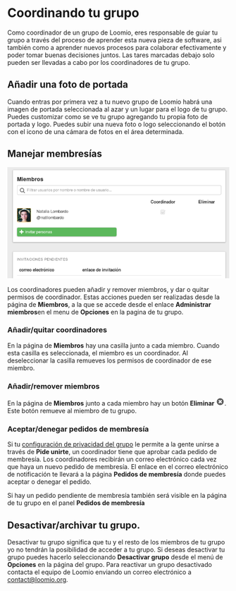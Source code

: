 # Coordinando tu grupo

Como coordinador de un grupo de Loomio, eres responsable de guiar tu grupo a través del proceso de aprender esta nueva pieza de software, asi también como a aprender nuevos procesos para colaborar efectivamente y poder tomar buenas decisiones juntos. Las tares marcadas debajo solo pueden ser llevadas a cabo por los coordinadores de tu grupo.

## Añadir una foto de portada

Cuando entras por primera vez a tu nuevo grupo de Loomio habrá una imagen de portada seleccionada al azar y un lugar para el logo de tu grupo. Puedes customizar como se ve tu grupo agregando tu propia foto de portada y logo. Puedes subir una nueva foto o logo seleccionando el botón con el icono de una cámara de fotos en el área determinada.

## Manejar membresías

<img class="screenshot" alt="página de miembros" src="members_page.png" />

Los coordinadores pueden añadir y remover miembros, y dar o quitar permisos de coordinador. Estas acciones pueden ser realizadas desde la página de **Miembros**, a la que se accede desde el enlace **Administrar miembros**en el menu de **Opciones** en la pagina de tu grupo.

### Añadir/quitar coordinadores

En la página de **Miembros** hay una casilla junto a cada miembro. Cuando esta casilla es seleccionada, el miembro es un coordinador. Al deseleccionar la casilla remueves los permisos de coordinador de ese miembro.

### Añadir/remover miembros

En la página de **Miembros** junto a cada miembro hay un botón **Eliminar** ![Remove member button](remove_button.png). Este botón remueve al miembro de tu grupo.

### Aceptar/denegar pedidos de membresía

Si tu [configuración de privacidad del grupo](group_settings.html#group-privacy "va a la sección configuración grupal de este manual") le permite a la gente unirse a través de **Pide unirte**, un coordinador tiene que aprobar cada pedido de membresía. Los coordinadores recibirán un correo electrónico cada vez que haya un nuevo pedido de membresía. El enlace en el correo electrónico de notificación te llevará a la página **Pedidos de membresía** donde puedes aceptar o denegar el pedido.   

Si hay un pedido pendiente de membresía también será visible en la página de tu grupo en el panel **Pedidos de membresía**

## Desactivar/archivar tu grupo.

Desactivar tu grupo significa que tu y el resto de los miembros de tu grupo yo no tendrán la posibilidad de acceder a tu grupo. Si deseas desactivar tu grupo puedes hacerlo seleccionando **Desactivar grupo** desde el menú de **Opciones** en la página del grupo. Para reactivar un grupo desactivado contacta el equipo de Loomio enviando un correo electrónico a [contact@loomio.org](mailto:contact@loomio.org "abre en una nueva pestaña").
